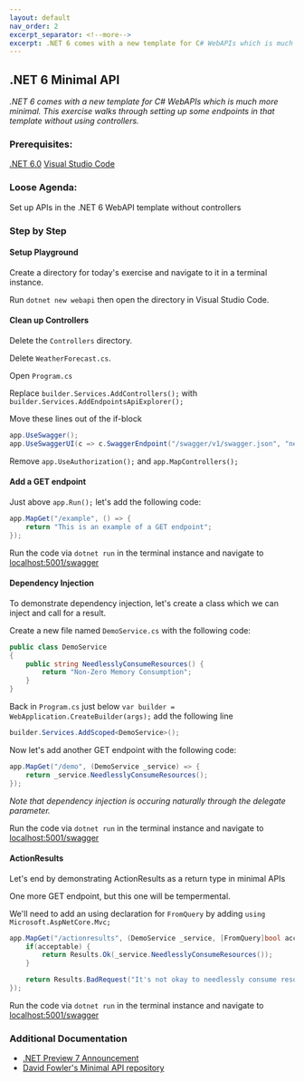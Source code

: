 ```yaml
---
layout: default
nav_order: 2
excerpt_separator: <!--more-->
excerpt: .NET 6 comes with a new template for C# WebAPIs which is much more minimal. This exercise walks through setting up some endpoints in that template without using controllers.
---
```


## .NET 6 Minimal API

*.NET 6 comes with a new template for C# WebAPIs which is much more minimal. This exercise walks through setting up some endpoints in that template without using controllers.*

### Prerequisites:

[.NET 6.0](https://dotnet.microsoft.com/download/dotnet/6.0)
[Visual Studio Code](https://code.visualstudio.com/)

### Loose Agenda:
Set up APIs in the .NET 6 WebAPI template without controllers

### Step by Step

#### Setup Playground

Create a directory for today's exercise and navigate to it in a terminal instance.

Run `dotnet new webapi` then open the directory in Visual Studio Code.

#### Clean up Controllers

Delete the `Controllers` directory.

Delete `WeatherForecast.cs`.

Open `Program.cs`

Replace `builder.Services.AddControllers();` with `builder.Services.AddEndpointsApiExplorer();`

Move these lines out of the if-block

```C#
app.UseSwagger();
app.UseSwaggerUI(c => c.SwaggerEndpoint("/swagger/v1/swagger.json", "net_6_minimal_api v1"));
```

Remove `app.UseAuthorization();` and `app.MapControllers();`

#### Add a GET endpoint

Just above `app.Run();` let's add the following code:

```C# 
app.MapGet("/example", () => {
    return "This is an example of a GET endpoint";
});
```

Run the code via `dotnet run` in the terminal instance and navigate to [localhost:5001/swagger](https://localhost:5001/swagger)

#### Dependency Injection

To demonstrate dependency injection, let's create a class which we can inject and call for a result.

Create a new file named `DemoService.cs` with the following code:
```C#
public class DemoService
{
    public string NeedlesslyConsumeResources() {
        return "Non-Zero Memory Consumption";
    }
}
```

Back in `Program.cs` just below `var builder = WebApplication.CreateBuilder(args);` add the following line

```C#
builder.Services.AddScoped<DemoService>();
```

Now let's add another GET endpoint with the following code:
```C#
app.MapGet("/demo", (DemoService _service) => {
    return _service.NeedlesslyConsumeResources();
});
```

*Note that dependency injection is occuring naturally through the delegate parameter.*

Run the code via `dotnet run` in the terminal instance and navigate to [localhost:5001/swagger](https://localhost:5001/swagger)

#### ActionResults

Let's end by demonstrating ActionResults as a return type in minimal APIs

One more GET endpoint, but this one will be tempermental.

We'll need to add an using declaration for `FromQuery` by adding `using Microsoft.AspNetCore.Mvc;`

```C#
app.MapGet("/actionresults", (DemoService _service, [FromQuery]bool acceptable) => {
    if(acceptable) {
        return Results.Ok(_service.NeedlesslyConsumeResources());
    }

    return Results.BadRequest("It's not okay to needlessly consume resources.");
});
```

Run the code via `dotnet run` in the terminal instance and navigate to [localhost:5001/swagger](https://localhost:5001/swagger)

### Additional Documentation

- [.NET Preview 7 Announcement](https://devblogs.microsoft.com/aspnet/asp-net-core-updates-in-net-6-preview-7/)
- [David Fowler's Minimal API repository](https://github.com/davidfowl/dotnet6minimalapi/blob/main/Dotnet6_Minimal_API/Program.cs)
